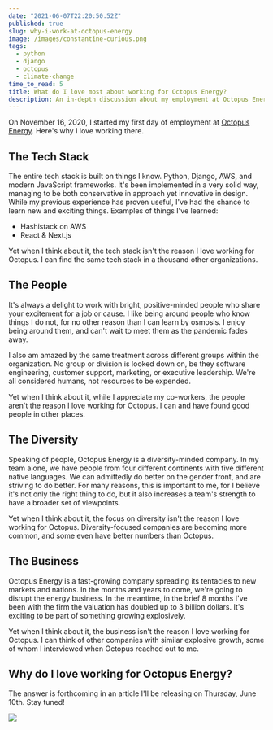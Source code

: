```yaml
---
date: "2021-06-07T22:20:50.52Z"
published: true
slug: why-i-work-at-octopus-energy
image: /images/constantine-curious.png
tags:
  - python
  - django
  - octopus
  - climate-change
time_to_read: 5
title: What do I love most about working for Octopus Energy?
description: An in-depth discussion about my employment at Octopus Energy and why it is so important to me.
---
```


On November 16, 2020, I started my first day of employment at [Octopus Energy](https://octopusenergy.com/). Here's why I love working there.

## The Tech Stack

The entire tech stack is built on things I know. Python, Django, AWS, and modern JavaScript frameworks. It's been implemented in a very solid way, managing to be both conservative in approach yet innovative in design. While my previous experience has proven useful, I've had the chance to learn new and exciting things. Examples of things I've learned:

- Hashistack on AWS
- React & Next.js

Yet when I think about it, the tech stack isn't the reason I love working for Octopus. I can find the same tech stack in a thousand other organizations.

## The People

It's always a delight to work with bright, positive-minded people who share your excitement for a job or cause. I like being around people who know things I do not, for no other reason than I can learn by osmosis. I enjoy being around them, and can't wait to meet them as the pandemic fades away.

I also am amazed by the same treatment across different groups within the organization. No group or division is looked down on, be they software engineering, customer support, marketing, or executive leadership. We're all considered humans, not resources to be expended.

Yet when I think about it, while I appreciate my co-workers, the people aren't the reason I love working for Octopus. I can and have found good people in other places.

## The Diversity

Speaking of people, Octopus Energy is a diversity-minded company. In my team alone, we have people from four different continents with five different native languages. We can admittedly do better on the gender front, and are striving to do better. For many reasons, this is important to me, for I believe it's not only the right thing to do, but it also increases a team's strength to have a broader set of viewpoints.

Yet when I think about it, the focus on diversity isn't the reason I love working for Octopus. Diversity-focused companies are becoming more common, and some even have better numbers than Octopus.

## The Business

Octopus Energy is a fast-growing company spreading its tentacles to new markets and nations. In the months and years to come, we're going to disrupt the energy business. In the meantime, in the brief 8 months I've been with the firm the valuation has doubled up to 3 billion dollars. It's exciting to be part of something growing explosively.

Yet when I think about it, the business isn't the reason I love working for Octopus. I can think of other companies with similar explosive growth, some of whom I interviewed when Octopus reached out to me.

## Why do I love working for Octopus Energy?

The answer is forthcoming in an article I'll be releasing on Thursday, June 10th. Stay tuned!

[![](/images/constantine-curious.png)](https://octopusenergy.com)